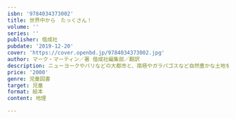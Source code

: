 ```yaml
---
isbn: '9784034373002'
title: 世界中から　たっくさん！
volume: ''
series: ''
publisher: 偕成社
pubdate: '2019-12-20'
cover: 'https://cover.openbd.jp/9784034373002.jpg'
author: マーク・マーティン／著 偕成社編集部／翻訳
description: ニューヨークやパリなどの大都市と、南極やガラパゴスなど自然豊かな土地をユーモアあふれる絵で紹介するガイド絵本。東京も登場！
price: '2000'
genre: 児童図書
target: 児童
format: 絵本
content: 地理

---
```

